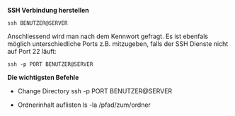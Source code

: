 **SSH Verbindung herstellen**

    ssh BENUTZER@SERVER
    
Anschliessend wird man nach dem Kennwort gefragt. Es ist ebenfals möglich unterschiedliche Ports z.B. mitzugeben, falls der SSH Dienste nicht auf Port 22 läuft:

    ssh -p PORT BENUTZER@SERVER

**Die wichtigsten Befehle**

- Change Directory
    ssh -p PORT BENUTZER@SERVER

    
- Ordnerinhalt auflisten
    ls -la /pfad/zum/ordner
